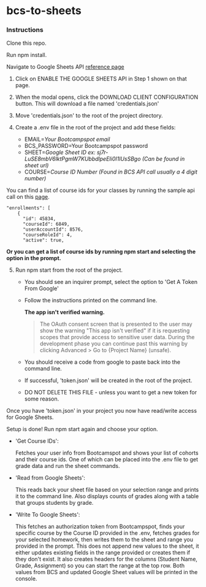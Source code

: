 # bcs-to-sheets

### Instructions

Clone this repo.

Run npm install.

Navigate to Google Sheets API [reference page](https://developers.google.com/sheets/api/quickstart/nodejs)

1. Click on ENABLE THE GOOGLE SHEETS API in Step 1 shown on that page.
2. When the modal opens, click the DOWNLOAD CLIENT CONFIGURATION button. This will download a file named 'credentials.json'
3. Move 'credentials.json' to the root of the project directory.

4. Create a .env file in the root of the project and add these fields:

   - EMAIL=_Your Bootcampspot email_
   - BCS_PASSWORD=Your Bootcampspot password
   - SHEET=_Google Sheet ID ex: sj7r-LuSE8mbV6lktPgmW7KUbbdlpeEIi0I1lUsSBgo (Can be found in sheet url)_
   - COURSE=_Course ID Number (Found in BCS API call usually a 4 digit number)_

You can find a list of course ids for your classes by running the sample api call on this [page](https://www.bootcampspot.com/instructor-api-docs/me).

```
"enrollments": [
    {
      "id": 45834,
      "courseId": 6849,
      "userAccountId": 8576,
      "courseRoleId": 4,
      "active": true,
```

**Or you can get a list of course ids by running npm start and selecting the option in the prompt.**

5. Run npm start from the root of the project.

   - You should see an inquirer prompt, select the option to 'Get A Token From Google'
   - Follow the instructions printed on the command line.

     **The app isn't verified warning.**

     > The OAuth consent screen that is presented to the user may show the warning "This app isn't verified" if it is requesting scopes that provide access to sensitive user data. During the development phase you can continue past this warning by clicking Advanced > Go to {Project Name} (unsafe).

   - You should receive a code from google to paste back into the command line.
   - If successful, 'token.json' will be created in the root of the project.
   - DO NOT DELETE THIS FILE - unless you want to get a new token for some reason.

Once you have 'token.json' in your project you now have read/write access for Google Sheets.

Setup is done! Run npm start again and choose your option.

- 'Get Course IDs':

  Fetches your user info from Bootcamspot and shows your list of cohorts and their course ids. One of which can be placed into the .env file to get grade data and run the sheet commands.

- 'Read from Google Sheets':

  This reads back your sheet file based on your selection range and prints it to the command line.
  Also displays counts of grades along with a table that groups students by grade.

- 'Write To Google Sheets':

  This fetches an authorization token from Bootcampspot, finds your specific course by the Course ID provided in the .env, fetches grades for your selected homework, then writes them to the sheet and range you provided in the prompt. This does not append new values to the sheet, it either updates existing fields in the range provided or creates them if they don't exist. It also creates headers for the columns (Student Name, Grade, Assignment) so you can start the range at the top row. Both values from BCS and updated Google Sheet values will be printed in the console.
